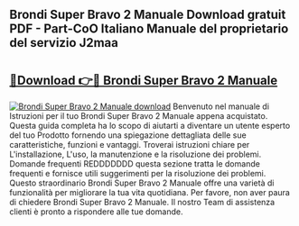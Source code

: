 ## Brondi Super Bravo 2 Manuale Download gratuit PDF - Part-CoO Italiano Manuale del proprietario del servizio J2maa

# <h2><a href="http://dfbbj8p.blite.top/?on=Brondi+Super+Bravo+2+Manuale">🔗Download 👉🔴 Brondi Super Bravo 2 Manuale</a></h2>

[![Brondi Super Bravo 2 Manuale download](https://i.imgur.com/lujVjoI.png)](http://dfbbj8p.blite.top/?on=Brondi+Super+Bravo+2+Manuale)
Benvenuto nel manuale di Istruzioni per il tuo Brondi Super Bravo 2 Manuale appena acquistato. Questa guida completa ha lo scopo di aiutarti a diventare un utente esperto del tuo Prodotto fornendo una spiegazione dettagliata delle sue caratteristiche, funzioni e vantaggi. Troverai istruzioni chiare per L'installazione, L'uso, la manutenzione e la risoluzione dei problemi. Domande frequenti REDDDDDDD questa sezione tratta le domande frequenti e fornisce utili suggerimenti per la risoluzione dei problemi. Questo straordinario Brondi Super Bravo 2 Manuale offre una varietà di funzionalità per migliorare la tua vita quotidiana. Per favore, non aver paura di chiedere Brondi Super Bravo 2 Manuale. Il nostro Team di assistenza clienti è pronto a rispondere alle tue domande.
